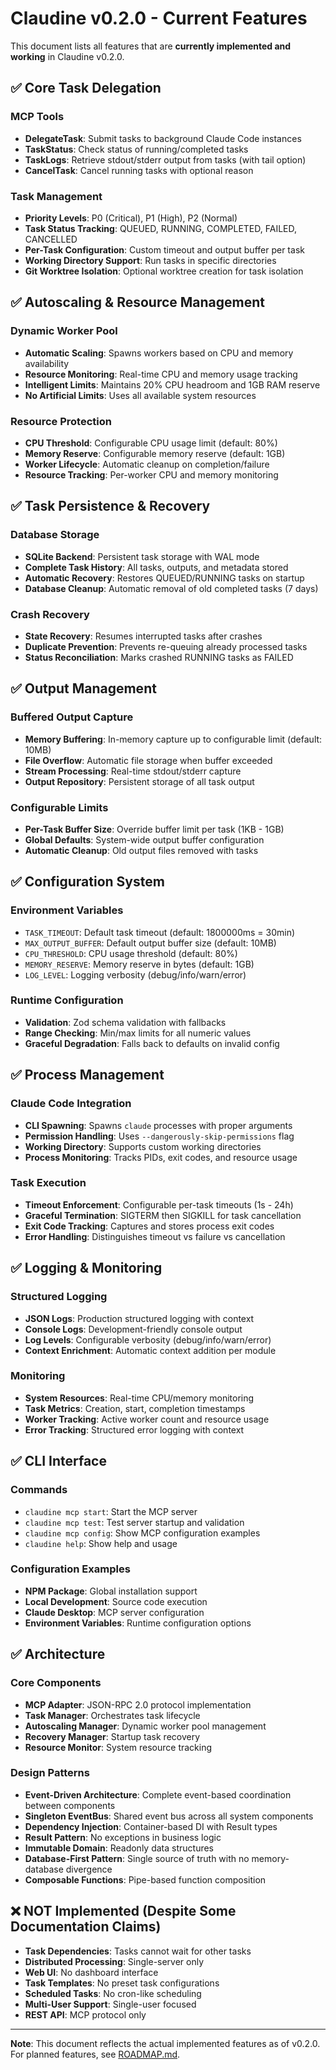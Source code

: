 # Claudine v0.2.0 - Current Features

This document lists all features that are **currently implemented and working** in Claudine v0.2.0.

## ✅ Core Task Delegation

### MCP Tools
- **DelegateTask**: Submit tasks to background Claude Code instances
- **TaskStatus**: Check status of running/completed tasks
- **TaskLogs**: Retrieve stdout/stderr output from tasks (with tail option)
- **CancelTask**: Cancel running tasks with optional reason

### Task Management
- **Priority Levels**: P0 (Critical), P1 (High), P2 (Normal)
- **Task Status Tracking**: QUEUED, RUNNING, COMPLETED, FAILED, CANCELLED
- **Per-Task Configuration**: Custom timeout and output buffer per task
- **Working Directory Support**: Run tasks in specific directories
- **Git Worktree Isolation**: Optional worktree creation for task isolation

## ✅ Autoscaling & Resource Management

### Dynamic Worker Pool
- **Automatic Scaling**: Spawns workers based on CPU and memory availability
- **Resource Monitoring**: Real-time CPU and memory usage tracking
- **Intelligent Limits**: Maintains 20% CPU headroom and 1GB RAM reserve
- **No Artificial Limits**: Uses all available system resources

### Resource Protection
- **CPU Threshold**: Configurable CPU usage limit (default: 80%)
- **Memory Reserve**: Configurable memory reserve (default: 1GB)
- **Worker Lifecycle**: Automatic cleanup on completion/failure
- **Resource Tracking**: Per-worker CPU and memory monitoring

## ✅ Task Persistence & Recovery

### Database Storage
- **SQLite Backend**: Persistent task storage with WAL mode
- **Complete Task History**: All tasks, outputs, and metadata stored
- **Automatic Recovery**: Restores QUEUED/RUNNING tasks on startup
- **Database Cleanup**: Automatic removal of old completed tasks (7 days)

### Crash Recovery
- **State Recovery**: Resumes interrupted tasks after crashes
- **Duplicate Prevention**: Prevents re-queuing already processed tasks
- **Status Reconciliation**: Marks crashed RUNNING tasks as FAILED

## ✅ Output Management

### Buffered Output Capture
- **Memory Buffering**: In-memory capture up to configurable limit (default: 10MB)
- **File Overflow**: Automatic file storage when buffer exceeded
- **Stream Processing**: Real-time stdout/stderr capture
- **Output Repository**: Persistent storage of all task output

### Configurable Limits
- **Per-Task Buffer Size**: Override buffer limit per task (1KB - 1GB)
- **Global Defaults**: System-wide output buffer configuration
- **Automatic Cleanup**: Old output files removed with tasks

## ✅ Configuration System

### Environment Variables
- `TASK_TIMEOUT`: Default task timeout (default: 1800000ms = 30min)
- `MAX_OUTPUT_BUFFER`: Default output buffer size (default: 10MB)
- `CPU_THRESHOLD`: CPU usage threshold (default: 80%)
- `MEMORY_RESERVE`: Memory reserve in bytes (default: 1GB)
- `LOG_LEVEL`: Logging verbosity (debug/info/warn/error)

### Runtime Configuration
- **Validation**: Zod schema validation with fallbacks
- **Range Checking**: Min/max limits for all numeric values
- **Graceful Degradation**: Falls back to defaults on invalid config

## ✅ Process Management

### Claude Code Integration
- **CLI Spawning**: Spawns `claude` processes with proper arguments
- **Permission Handling**: Uses `--dangerously-skip-permissions` flag
- **Working Directory**: Supports custom working directories
- **Process Monitoring**: Tracks PIDs, exit codes, and resource usage

### Task Execution
- **Timeout Enforcement**: Configurable per-task timeouts (1s - 24h)
- **Graceful Termination**: SIGTERM then SIGKILL for task cancellation
- **Exit Code Tracking**: Captures and stores process exit codes
- **Error Handling**: Distinguishes timeout vs failure vs cancellation

## ✅ Logging & Monitoring

### Structured Logging
- **JSON Logs**: Production structured logging with context
- **Console Logs**: Development-friendly console output
- **Log Levels**: Configurable verbosity (debug/info/warn/error)
- **Context Enrichment**: Automatic context addition per module

### Monitoring
- **System Resources**: Real-time CPU/memory monitoring
- **Task Metrics**: Creation, start, completion timestamps
- **Worker Tracking**: Active worker count and resource usage
- **Error Tracking**: Structured error logging with context

## ✅ CLI Interface

### Commands
- `claudine mcp start`: Start the MCP server
- `claudine mcp test`: Test server startup and validation
- `claudine mcp config`: Show MCP configuration examples
- `claudine help`: Show help and usage

### Configuration Examples
- **NPM Package**: Global installation support
- **Local Development**: Source code execution
- **Claude Desktop**: MCP server configuration
- **Environment Variables**: Runtime configuration options

## ✅ Architecture

### Core Components
- **MCP Adapter**: JSON-RPC 2.0 protocol implementation
- **Task Manager**: Orchestrates task lifecycle
- **Autoscaling Manager**: Dynamic worker pool management
- **Recovery Manager**: Startup task recovery
- **Resource Monitor**: System resource tracking

### Design Patterns
- **Event-Driven Architecture**: Complete event-based coordination between components
- **Singleton EventBus**: Shared event bus across all system components
- **Dependency Injection**: Container-based DI with Result types
- **Result Pattern**: No exceptions in business logic
- **Immutable Domain**: Readonly data structures
- **Database-First Pattern**: Single source of truth with no memory-database divergence
- **Composable Functions**: Pipe-based function composition

## ❌ NOT Implemented (Despite Some Documentation Claims)

- **Task Dependencies**: Tasks cannot wait for other tasks
- **Distributed Processing**: Single-server only
- **Web UI**: No dashboard interface
- **Task Templates**: No preset task configurations
- **Scheduled Tasks**: No cron-like scheduling
- **Multi-User Support**: Single-user focused
- **REST API**: MCP protocol only

---

**Note**: This document reflects the actual implemented features as of v0.2.0. For planned features, see [ROADMAP.md](./ROADMAP.md).